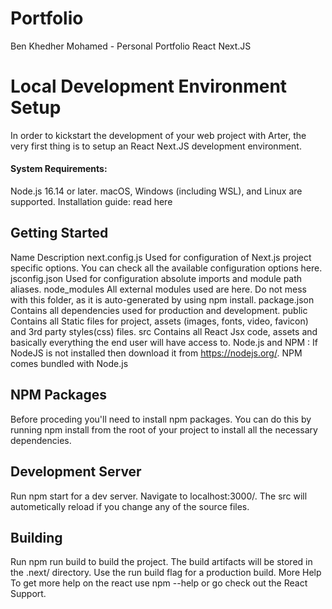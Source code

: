 # Portfolio
 Ben Khedher Mohamed - Personal Portfolio React Next.JS

# Local Development Environment Setup
In order to kickstart the development of your web project with Arter, the very first thing is to setup an React Next.JS development environment.

#### System Requirements:

Node.js 16.14 or later.
macOS, Windows (including WSL), and Linux are supported.
Installation guide: read here

## Getting Started

Name	Description
next.config.js	Used for configuration of Next.js project specific options. You can check all the available configuration options here.
jsconfig.json	Used for configuration absolute imports and module path aliases.
node_modules	All external modules used are here. Do not mess with this folder, as it is auto-generated by using npm install.
package.json	Contains all dependencies used for production and development.
public	Contains all Static files for project, assets (images, fonts, video, favicon) and 3rd party styles(css) files.
src	Contains all React Jsx code, assets and basically everything the end user will have access to.
Node.js and NPM : If NodeJS is not installed then download it from https://nodejs.org/. NPM comes bundled with Node.js

## NPM Packages

Before proceding you'll need to install npm packages. You can do this by running npm install from the root of your project to install all the necessary dependencies.

## Development Server

Run npm start for a dev server. Navigate to localhost:3000/. The src will autometically reload if you change any of the source files.

## Building

Run npm run build to build the project. The build artifacts will be stored in the .next/ directory. Use the run build flag for a production build.
More Help
To get more help on the react use npm --help or go check out the React Support.
